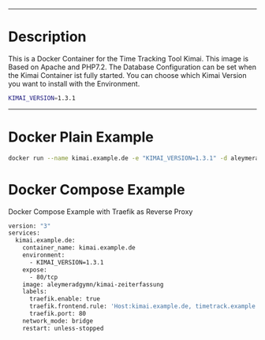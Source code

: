 ----------------
Description
==================

This is a Docker Container for the Time Tracking Tool Kimai. This image is Based on Apache and PHP7.2.
The Database Configuration can be set when the Kimai Container ist fully started. You can choose which Kimai Version you want to install with the Environment.

```bash
KIMAI_VERSION=1.3.1
```


----------------
Docker Plain Example
==================
```bash
docker run --name kimai.example.de -e "KIMAI_VERSION=1.3.1" -d aleymeradgymn/kimai-zeiterfassung
```



Docker Compose Example
==================
Docker Compose Example with Traefik as Reverse Proxy
```bash
version: "3"
services:
  kimai.example.de:
    container_name: kimai.example.de
    environment:
      - KIMAI_VERSION=1.3.1
    expose:
      - 80/tcp
    image: aleymeradgymn/kimai-zeiterfassung
    labels:
      traefik.enable: true
      traefik.frontend.rule: 'Host:kimai.example.de, timetrack.example.com'
      traefik.port: 80
    network_mode: bridge
    restart: unless-stopped
```
